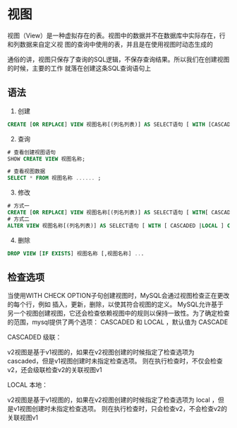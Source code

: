 # 视图

视图（View）是一种虚拟存在的表。视图中的数据并不在数据库中实际存在，行和列数据来自定义视
图的查询中使用的表，并且是在使用视图时动态生成的

通俗的讲，视图只保存了查询的SQL逻辑，不保存查询结果。所以我们在创建视图的时候，主要的工作
就落在创建这条SQL查询语句上

## 语法

1. 创建

```sql
CREATE [OR REPLACE] VIEW 视图名称[(列名列表)] AS SELECT语句 [ WITH [CASCADED | LOCAL ] CHECK OPTION ]
```

2. 查询

```sql
# 查看创建视图语句
SHOW CREATE VIEW 视图名称;

# 查看视图数据
SELECT * FROM 视图名称 ...... ;
```

3. 修改

```sql
# 方式一
CREATE [OR REPLACE] VIEW 视图名称[(列名列表)] AS SELECT语句 [ WITH[ CASCADED | LOCAL ] CHECK OPTION ]
# 方式二
ALTER VIEW 视图名称[(列名列表)] AS SELECT语句 [ WITH [ CASCADED |LOCAL ] CHECK OPTION ]
```

4. 删除

```sql
DROP VIEW [IF EXISTS] 视图名称 [,视图名称] ...
```

## 检查选项

当使用WITH CHECK OPTION子句创建视图时，MySQL会通过视图检查正在更改的每个行，例如 插入，更新，删除，以使其符合视图的定义。 MySQL允许基于另一个视图创建视图，它还会检查依赖视图中的规则以保持一致性。为了确定检查的范围，mysql提供了两个选项： CASCADED 和 LOCAL ，默认值为 CASCADE

CASCADED 级联：

v2视图是基于v1视图的，如果在v2视图创建的时候指定了检查选项为 cascaded，但是v1视图创建时未指定检查选项。 则在执行检查时，不仅会检查v2，还会级联检查v2的关联视图v1

LOCAL 本地：

v2视图是基于v1视图的，如果在v2视图创建的时候指定了检查选项为 local ，但是v1视图创建时未指定检查选项。 则在执行检查时，只会检查v2，不会检查v2的关联视图v1
